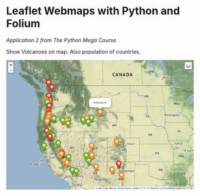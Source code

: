 # Leaflet Webmaps with Python and Folium

_Application 2 from The Python Mega Course_

Show Volcanoes on map. Also population of countries.

![Screenshot](screenshot.png)
